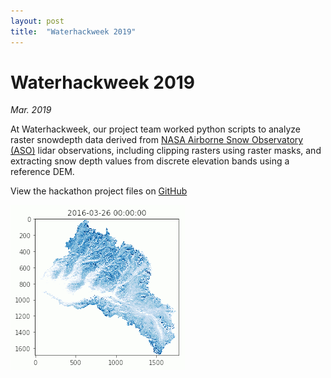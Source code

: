 ```yaml
---
layout: post
title:  "Waterhackweek 2019"
---
```



# Waterhackweek 2019
*Mar. 2019*


At Waterhackweek, our project team worked python scripts to analyze raster snowdepth data derived from [NASA Airborne Snow Observatory (ASO)](https://web.archive.org/web/20170718004423/https://aso.jpl.nasa.gov/) lidar observations, including clipping rasters using raster masks, and extracting snow depth values from discrete elevation bands using a reference DEM.

View the hackathon project files on [GitHub](https://github.com/waterhackweek/whw2019_snowmelt)


![snowmelt.gif](/assets/images/snowmelt.gif)
